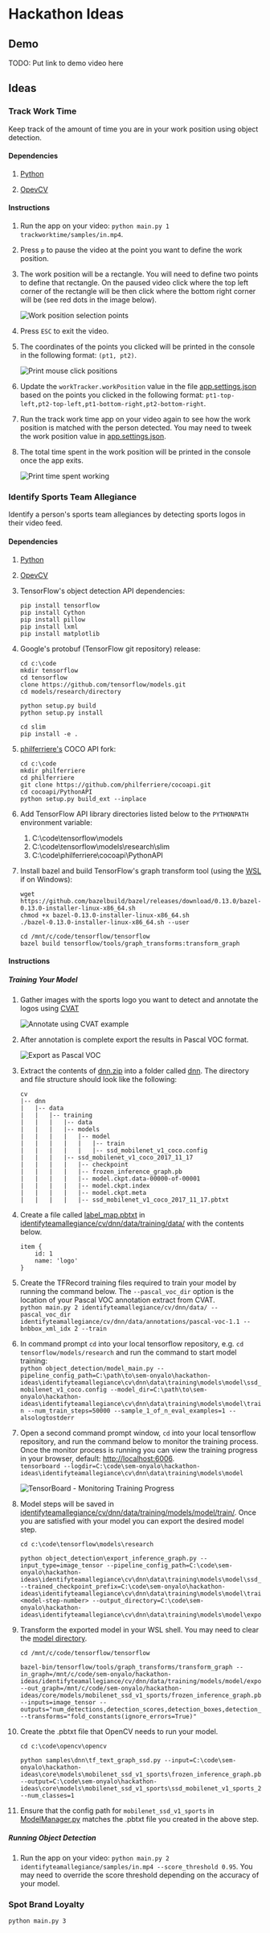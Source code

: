 # Hackathon Ideas

## Demo

TODO: Put link to demo video here

## Ideas

### Track Work Time

Keep track of the amount of time you are in your work position using object detection.

#### Dependencies

1. [Python](https://www.python.org/downloads/)

2. [OpevCV](https://opencv.org/releases/)

#### Instructions

1. Run the app on your video: `python main.py 1 trackworktime/samples/in.mp4`.

2. Press `p` to pause the video at the point you want to define the work position.

3. The work position will be a rectangle. You will need to define two points to define that rectangle. On the paused video click where the top left corner of the rectangle will be then click where the bottom right corner will be (see red dots in the image below). 

    ![Work position selection points](trackworktime/samples/work-position-selection-points.png)

4. Press `ESC` to exit the video.

5. The coordinates of the points you clicked will be printed in the console in the following format: `(pt1, pt2)`. 

    ![Print mouse click positions](trackworktime/samples/print-click-points.png)

6. Update the `workTracker.workPosition` value in the file [app.settings.json](app.settings.json) based on the points you clicked in the following format: `pt1-top-left,pt2-top-left,pt1-bottom-right,pt2-bottom-right`.

7. Run the track work time app on your video again to see how the work position is matched with the person detected. You may need to tweek the work position value in [app.settings.json](app.settings.json).

8. The total time spent in the work position will be printed in the console once the app exits.

    ![Print time spent working](trackworktime/samples/print-time-spent-working.png)

### Identify Sports Team Allegiance

Identify a person's sports team allegiances by detecting sports logos in their video feed.

#### Dependencies

1. [Python](https://www.python.org/downloads/)

2. [OpevCV](https://opencv.org/releases/)

3. TensorFlow's object detection API dependencies:

    ```
    pip install tensorflow
    pip install Cython
    pip install pillow
    pip install lxml
    pip install matplotlib
    ```

4. Google's protobuf (TensorFlow git repository) release:

    ```
    cd c:\code
    mkdir tensorflow
    cd tensorflow
    clone https://github.com/tensorflow/models.git
    cd models/research/directory
    
    python setup.py build
    python setup.py install

    cd slim
    pip install -e .
    ```

5. [philferriere's](https://github.com/philferriere) COCO API fork:

    ```
    cd c:\code
    mkdir philferriere
    cd philferriere
    git clone https://github.com/philferriere/cocoapi.git
    cd cocoapi/PythonAPI
    python setup.py build_ext --inplace
    ```

6. Add TensorFlow API library directories listed below to the `PYTHONPATH` environment variable:
    1. C:\code\tensorflow\models
    2. C:\code\tensorflow\models\research\slim
    3. C:\code\philferriere\cocoapi\PythonAPI

7. Install bazel and build TensorFlow's graph transform tool (using the [WSL](https://docs.microsoft.com/en-us/windows/wsl/install-win10) if on Windows):

    ```
    wget https://github.com/bazelbuild/bazel/releases/download/0.13.0/bazel-0.13.0-installer-linux-x86_64.sh
    chmod +x bazel-0.13.0-installer-linux-x86_64.sh
    ./bazel-0.13.0-installer-linux-x86_64.sh --user

    cd /mnt/c/code/tensorflow/tensorflow
    bazel build tensorflow/tools/graph_transforms:transform_graph
    ```

#### Instructions

##### Training Your Model

1. Gather images with the sports logo you want to detect and annotate the logos using [CVAT](https://github.com/opencv/cvat)

    ![Annotate using CVAT example](identifyteamallegiance/samples/annotation.png)

2. After annotation is complete export the results in Pascal VOC format.

    ![Export as Pascal VOC](identifyteamallegiance/samples/export.png)

3. Extract the contents of [dnn.zip](identifyteamallegiance/cv/dnn.zip) into a folder called [dnn](identifyteamallegiance/cv/dnn). The directory and file structure should look like the following:

    ```
    cv  
    |-- dnn  
    |   |-- data  
    |   |   |-- training  
    |   |   |   |-- data  
    |   |   |   |-- models  
    |   |   |   |   |-- model  
    |   |   |   |   |   |-- train  
    |   |   |   |   |   |-- ssd_mobilenet_v1_coco.config  
    |   |   |   |-- ssd_mobilenet_v1_coco_2017_11_17  
    |   |   |   |   |-- checkpoint  
    |   |   |   |   |-- frozen_inference_graph.pb  
    |   |   |   |   |-- model.ckpt.data-00000-of-00001  
    |   |   |   |   |-- model.ckpt.index  
    |   |   |   |   |-- model.ckpt.meta  
    |   |   |   |   |-- ssd_mobilenet_v1_coco_2017_11_17.pbtxt  
    ```

4. Create a file called [label_map.pbtxt](identifyteamallegiance/cv/dnn/data/training/data/label_map.pbtxt) in [identifyteamallegiance/cv/dnn/data/training/data/](identifyteamallegiance/cv/dnn/data/training/data/) with the contents below.

    ```
    item {  
        id: 1  
        name: 'logo'  
    }
    ```

5. Create the TFRecord training files required to train your model by running the command below. The `--pascal_voc_dir` option is the location of your Pascal VOC annotation extract from CVAT.  
`python main.py 2 identifyteamallegiance/cv/dnn/data/ --pascal_voc_dir identifyteamallegiance/cv/dnn/data/annotations/pascal-voc-1.1 --bnbbox_xml_idx 2 --train`

6. In command prompt `cd` into your local tensorflow repository, e.g. `cd tensorflow/models/research` and run the command to start model training:   
`python object_detection/model_main.py --pipeline_config_path=C:\path\to\sem-onyalo\hackathon-ideas\identifyteamallegiance\cv\dnn\data\training\models\model\ssd_mobilenet_v1_coco.config --model_dir=C:\path\to\sem-onyalo\hackathon-ideas\identifyteamallegiance\cv\dnn\data\training\models\model\train --num_train_steps=50000 --sample_1_of_n_eval_examples=1 --alsologtostderr`

7. Open a second command prompt window, `cd` into your local tensorflow repository, and run the command below to monitor the training process. Once the monitor process is running you can view the training progress in your browser, default: [http://localhost:6006](http://localhost:6006).   
`tensorboard --logdir=C:\code\sem-onyalo\hackathon-ideas\identifyteamallegiance\cv\dnn\data\training\models\model`  

    ![TensorBoard - Monitoring Training Progress](identifyteamallegiance/samples/tensorboard.png)

8. Model steps will be saved in [identifyteamallegiance/cv/dnn/data/training/models/model/train/](identifyteamallegiance/cv/dnn/data/training/models/model/train/). Once you are satisfied with your model you can export the desired model step.

    ```
    cd c:\code\tensorflow\models\research

    python object_detection\export_inference_graph.py --input_type=image_tensor --pipeline_config_path=C:\code\sem-onyalo\hackathon-ideas\identifyteamallegiance\cv\dnn\data\training\models\model\ssd_mobilenet_v1_coco.config --trained_checkpoint_prefix=C:\code\sem-onyalo\hackathon-ideas\identifyteamallegiance\cv\dnn\data\training\models\model\train\model.ckpt-<model-step-number> --output_directory=C:\code\sem-onyalo\hackathon-ideas\identifyteamallegiance\cv\dnn\data\training\models\model\export
    ```

9. Transform the exported model in your WSL shell. You may need to clear the [model directory](core/models/mobilenet_ssd_v1_sports).

    ```
    cd /mnt/c/code/tensorflow/tensorflow

    bazel-bin/tensorflow/tools/graph_transforms/transform_graph --in_graph=/mnt/c/code/sem-onyalo/hackathon-ideas/identifyteamallegiance/cv/dnn/data/training/models/model/export/frozen_inference_graph.pb --out_graph=/mnt/c/code/sem-onyalo/hackathon-ideas/core/models/mobilenet_ssd_v1_sports/frozen_inference_graph.pb --inputs=image_tensor --outputs="num_detections,detection_scores,detection_boxes,detection_classes" --transforms="fold_constants(ignore_errors=True)"
    ```

10. Create the .pbtxt file that OpenCV needs to run your model.

    ```
    cd c:\code\opencv\opencv

    python samples\dnn\tf_text_graph_ssd.py --input=C:\code\sem-onyalo\hackathon-ideas\core\models\mobilenet_ssd_v1_sports\frozen_inference_graph.pb --output=C:\code\sem-onyalo\hackathon-ideas\core\models\mobilenet_ssd_v1_sports\ssd_mobilenet_v1_sports_2020_10_04.pbtxt --num_classes=1
    ```

11. Ensure that the config path for `mobilenet_ssd_v1_sports` in [ModelManager.py](core\ModelManager.py) matches the .pbtxt file you created in the above step.

##### Running Object Detection

1. Run the app on your video: `python main.py 2 identifyteamallegiance/samples/in.mp4 --score_threshold 0.95`. You may need to override the score threshold depending on the accuracy of your model.

### Spot Brand Loyalty

`python main.py 3`
